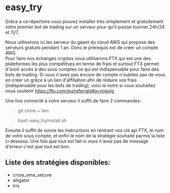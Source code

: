 # easy_try
Grâce à ce répertoire vous pouvez installer très simplement et gratuitement votre premier bot de trading sur un serveur pour qu'il puisse tourner 24h/24 et 7j/7.

Nous utiliserons ici les serveur du géant du cloud AWS qui propose des serveurs gratuits pendant 1 an. Donc le prérequis est de créer un compte AWS.   
Pour faire nos échanges cryptos nous utiliserons FTX qui est une des plateformes les plus compétitves en terme de frais et surtout FTX permet d'avoir accès à des sous comptes ce qui est indispensable pour faire des bots de trading. Si vous n'avez pas encore de compte n'oubliez pas de vous en créer un grâce à un lien d'affiliation afin de réduire vos frais (indispensable pour les bots de trading), voici le notre si vous souhaitez nous soutenir https://ftx.com/eu/referrals#a=nnaylg

Une fois connecté à votre serveur il suffit de faire 2 commandes:

> git clone + lien

> bash easy_try/install.sh

Ensuite il suffit de suivre les instructions en rentrant vos clé api FTX, le nom de votre sous compte, et enfin le nom de la stratégie souhaité parmis la liste ci dessous. Une fois que tout est fait si vous n'avez pas de message d'erreur c'est que tout est bon.

## Liste des stratégies disponibles:
- cross_ema_secure
- alligator
- trix
